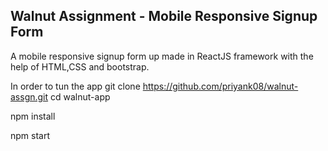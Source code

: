 ## Walnut Assignment - Mobile Responsive Signup Form

A mobile responsive signup form up made in ReactJS framework with the help of HTML,CSS and bootstrap.

In order to tun the app git clone https://github.com/priyank08/walnut-assgn.git
cd walnut-app

npm install

npm start
